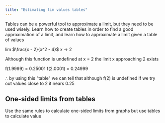 ```yaml
---
title: "Estimating lim values tables"
---
```

Tables can be a powerful tool to approximate a limit, but they need to be used wisely. Learn how to create tables in order to find a good approximation of a limit, and learn how to approximate a limit given a table of values

lim $\frac{x - 2}{x^2 - 4}$
x -> 2

Although this function is undefined at x = 2 the limit x approaching 2 exists

f(1.9999) = 0.25001
f(2.0001) = 0.24999

$\therefore$ by using this "table" we can tell that although f(2) is undefined if we try out values close to 2 it nears 0.25

## One-sided limits from tables  

Use the same rules to calculate one-sided limits from graphs but use tables to calculate value
